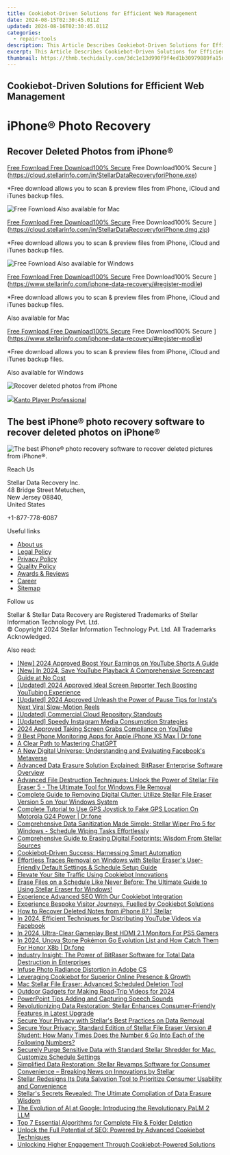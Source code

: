 ```yaml
---
title: Cookiebot-Driven Solutions for Efficient Web Management
date: 2024-08-15T02:30:45.011Z
updated: 2024-08-16T02:30:45.011Z
categories:
  - repair-tools
description: This Article Describes Cookiebot-Driven Solutions for Efficient Web Management
excerpt: This Article Describes Cookiebot-Driven Solutions for Efficient Web Management
thumbnail: https://thmb.techidaily.com/3dc1e13d990f9f4ed1b30979889fa15d157b3da05c97d832955a545581c7804d.jpg
---
```


## Cookiebot-Driven Solutions for Efficient Web Management

# iPhone® Photo Recovery

## Recover Deleted Photos from iPhone®

[Free Fownload Free Download100% Secure](https://www.stellarinfo.com/gdc/iphone-recovery/images/win.png) Free Download100% Secure ](https://cloud.stellarinfo.com/in/StellarDataRecoveryforiPhone.exe)

 \*Free download allows you to scan & preview files from iPhone, iCloud and iTunes backup files.

![Free Fownload](https://www.stellarinfo.com/gdc/iphone-recovery/images/small-apple.png) Also available for Mac

[Free Fownload Free Download100% Secure](https://www.stellarinfo.com/gdc/iphone-recovery/images/mac.png) Free Download100% Secure ](https://cloud.stellarinfo.com/in/StellarDataRecoveryforiPhone.dmg.zip)

 \*Free download allows you to scan & preview files from iPhone, iCloud and iTunes backup files.

![Free Fownload](https://www.stellarinfo.com/gdc/iphone-recovery/images/small-windows.png) Also available for Windows

[Free Fownload Free Download100% Secure](https://www.stellarinfo.com/gdc/iphone-recovery/images/win.png) Free Download100% Secure ](https://www.stellarinfo.com/iphone-data-recovery/#register-modile)

 \*Free download allows you to scan & preview files from iPhone, iCloud and iTunes backup files.

 Also available for Mac

[Free Fownload Free Download100% Secure](https://www.stellarinfo.com/gdc/iphone-recovery/images/mac.png) Free Download100% Secure ](https://www.stellarinfo.com/iphone-data-recovery/#register-modile)

 \*Free download allows you to scan & preview files from iPhone, iCloud and iTunes backup files.

 Also available for Windows

![Recover deleted photos
from iPhone](https://www.stellarinfo.com/iphone-data-recovery/images/photos.png)

<!-- affiliate ads begin -->
<a href="https://secure.2checkout.com/order/checkout.php?PRODS=4742929&QTY=1&AFFILIATE=108875&CART=1"><img src="https://secure.avangate.com/images/merchant/e09fdffe648a30658a9657bbed7b2388/products/boxshot(2).png" border="0">Kanto Player Professional</a>
<!-- affiliate ads end -->
## The best iPhone® photo recovery software to recover deleted photos on iPhone®

![The best iPhone® photo recovery software to recover
deleted pictures from iPhone®.](https://www.stellarinfo.com/iphone-data-recovery/images/icon-lg-1.png)

Reach Us

 Stellar Data Recovery Inc.  
 48 Bridge Street Metuchen,  
 New Jersey 08840,  
 United States

+1-877-778-6087

Useful links

* [About us](https://tools.techidaily.com/stellardata-recovery/buy-now/)
* [Legal Policy](https://tools.techidaily.com/stellardata-recovery/buy-now/)
* [Privacy Policy](https://tools.techidaily.com/stellardata-recovery/buy-now/)
* [Quality Policy](https://tools.techidaily.com/stellardata-recovery/buy-now/)
* [Awards & Reviews](https://tools.techidaily.com/stellardata-recovery/buy-now/)
* [Career](https://tools.techidaily.com/stellardata-recovery/buy-now/)
* [Sitemap](https://www.stellarinfo.com/sitemap.php)

Follow us

[](https://www.facebook.com/stellarinfo) [](https://twitter.com/stellarinfo) [](https://www.linkedin.com/company/stellardatarecovery/) [](https://www.youtube.com/user/stellarite)

 Stellar & Stellar Data Recovery are Registered Trademarks of Stellar Information Technology Pvt. Ltd.  
 © Copyright 2024 Stellar Information Technology Pvt. Ltd. All Trademarks Acknowledged.

<ins class="adsbygoogle"
     style="display:block"
     data-ad-format="autorelaxed"
     data-ad-client="ca-pub-7571918770474297"
     data-ad-slot="1223367746"></ins>



<ins class="adsbygoogle"
     style="display:block"
     data-ad-client="ca-pub-7571918770474297"
     data-ad-slot="8358498916"
     data-ad-format="auto"
     data-full-width-responsive="true"></ins>

<span class="atpl-alsoreadstyle">Also read:</span>
<div><ul>
<li><a href="https://facebook-video-share.techidaily.com/new-2024-approved-boost-your-earnings-on-youtube-shorts-a-guide/"><u>[New] 2024 Approved  Boost Your Earnings on YouTube Shorts  A Guide</u></a></li>
<li><a href="https://youtube-blog.techidaily.com/n-2024-save-youtube-playback-a-comprehensive-screencast-guide-at-no-cost/"><u>[New] In 2024, Save YouTube Playback  A Comprehensive Screencast Guide at No Cost</u></a></li>
<li><a href="https://youtube-webster.techidaily.com/ed-2024-approved-ideal-screen-reporter-tech-boosting-youtubing-experience/"><u>[Updated] 2024 Approved  Ideal Screen Reporter Tech  Boosting YouTubing Experience</u></a></li>
<li><a href="https://instagram-video-recordings.techidaily.com/updated-2024-approved-unleash-the-power-of-pause-tips-for-instas-next-viral-slow-motion-reels/"><u>[Updated] 2024 Approved  Unleash the Power of Pause  Tips for Insta's Next Viral Slow-Motion Reels</u></a></li>
<li><a href="https://extra-tips.techidaily.com/updated-commercial-cloud-repository-standouts/"><u>[Updated] Commercial Cloud Repository Standouts</u></a></li>
<li><a href="https://instagram-videos.techidaily.com/updated-speedy-instagram-media-consumption-strategies/"><u>[Updated] Speedy Instagram Media Consumption Strategies</u></a></li>
<li><a href="https://youtube-stream.techidaily.com/2024-approved-taking-screen-grabs-compliance-on-youtube/"><u>2024 Approved  Taking Screen Grabs  Compliance on YouTube</u></a></li>
<li><a href="https://ios-location-track.techidaily.com/9-best-phone-monitoring-apps-for-apple-iphone-xs-max-drfone-by-drfone-virtual-ios/"><u>9 Best Phone Monitoring Apps for Apple iPhone XS Max | Dr.fone</u></a></li>
<li><a href="https://tech-savvy.techidaily.com/a-clear-path-to-mastering-chatgpt/"><u>A Clear Path to Mastering ChatGPT</u></a></li>
<li><a href="https://facebook.techidaily.com/a-new-digital-universe-understanding-and-evaluating-facebooks-metaverse/"><u>A New Digital Universe: Understanding and Evaluating Facebook's Metaverse</u></a></li>
<li><a href="https://data-safeguard.techidaily.com/advanced-data-erasure-solution-explained-bitraser-enterprise-software-overview/"><u>Advanced Data Erasure Solution Explained: BitRaser Enterprise Software Overview</u></a></li>
<li><a href="https://data-safeguard.techidaily.com/advanced-file-destruction-techniques-unlock-the-power-of-stellar-file-eraser-5-the-ultimate-tool-for-windows-file-removal/"><u>Advanced File Destruction Techniques: Unlock the Power of Stellar File Eraser 5 - The Ultimate Tool for Windows File Removal</u></a></li>
<li><a href="https://data-safeguard.techidaily.com/complete-guide-to-removing-digital-clutter-utilize-stellar-file-eraser-version-5-on-your-windows-system/"><u>Complete Guide to Removing Digital Clutter: Utilize Stellar File Eraser Version 5 on Your Windows System</u></a></li>
<li><a href="https://fake-location.techidaily.com/complete-tutorial-to-use-gps-joystick-to-fake-gps-location-on-motorola-g24-power-drfone-by-drfone-virtual-android/"><u>Complete Tutorial to Use GPS Joystick to Fake GPS Location On Motorola G24 Power | Dr.fone</u></a></li>
<li><a href="https://data-safeguard.techidaily.com/comprehensive-data-sanitization-made-simple-stellar-wiper-pro-5-for-windows-schedule-wiping-tasks-effortlessly/"><u>Comprehensive Data Sanitization Made Simple: Stellar Wiper Pro 5 for Windows - Schedule Wiping Tasks Effortlessly</u></a></li>
<li><a href="https://data-safeguard.techidaily.com/comprehensive-guide-to-erasing-digital-footprints-wisdom-from-stellar-sources/"><u>Comprehensive Guide to Erasing Digital Footprints: Wisdom From Stellar Sources</u></a></li>
<li><a href="https://data-safeguard.techidaily.com/cookiebot-driven-success-harnessing-smart-automation/"><u>Cookiebot-Driven Success: Harnessing Smart Automation</u></a></li>
<li><a href="https://data-safeguard.techidaily.com/effortless-traces-removal-on-windows-with-stellar-erasers-user-friendly-default-settings-and-schedule-setup-guide/"><u>Effortless Traces Removal on Windows with Stellar Eraser's User-Friendly Default Settings & Schedule Setup Guide</u></a></li>
<li><a href="https://data-safeguard.techidaily.com/elevate-your-site-traffic-using-cookiebot-innovations/"><u>Elevate Your Site Traffic Using Cookiebot Innovations</u></a></li>
<li><a href="https://data-safeguard.techidaily.com/1721202720785-erase-files-on-a-schedule-like-never-before-the-ultimate-guide-to-using-stellar-eraser-for-windows/"><u>Erase Files on a Schedule Like Never Before: The Ultimate Guide to Using Stellar Eraser for Windows!</u></a></li>
<li><a href="https://data-safeguard.techidaily.com/experience-advanced-seo-with-our-cookiebot-integration/"><u>Experience Advanced SEO With Our Cookiebot Integration</u></a></li>
<li><a href="https://data-safeguard.techidaily.com/experience-bespoke-visitor-journeys-fuelled-by-cookiebot-solutions/"><u>Experience Bespoke Visitor Journeys, Fuelled by Cookiebot Solutions</u></a></li>
<li><a href="https://blog-min.techidaily.com/how-to-recover-deleted-notes-from-iphone-8-stellar-by-stellar-data-recovery-ios-iphone-data-recovery/"><u>How to Recover Deleted Notes from iPhone 8? | Stellar</u></a></li>
<li><a href="https://facebook-clips.techidaily.com/in-2024-efficient-techniques-for-distributing-youtube-videos-via-facebook/"><u>In 2024, Efficient Techniques for Distributing YouTube Videos via Facebook</u></a></li>
<li><a href="https://screen-video-capture.techidaily.com/in-2024-ultra-clear-gameplay-best-hdmi-21-monitors-for-ps5-gamers/"><u>In 2024, Ultra-Clear Gameplay  Best HDMI 2.1 Monitors For PS5 Gamers</u></a></li>
<li><a href="https://pokemon-go-android.techidaily.com/in-2024-unova-stone-pokemon-go-evolution-list-and-how-catch-them-for-honor-x8b-drfone-by-drfone-virtual-android/"><u>In 2024, Unova Stone Pokémon Go Evolution List and How Catch Them For Honor X8b | Dr.fone</u></a></li>
<li><a href="https://data-safeguard.techidaily.com/industry-insight-the-power-of-bitraser-software-for-total-data-destruction-in-enterprises/"><u>Industry Insight: The Power of BitRaser Software for Total Data Destruction in Enterprises</u></a></li>
<li><a href="https://extra-tips.techidaily.com/infuse-photo-radiance-distortion-in-adobe-cs/"><u>Infuse Photo Radiance Distortion in Adobe CS</u></a></li>
<li><a href="https://data-safeguard.techidaily.com/leveraging-cookiebot-for-superior-online-presence-and-growth/"><u>Leveraging Cookiebot for Superior Online Presence & Growth</u></a></li>
<li><a href="https://data-safeguard.techidaily.com/mac-stellar-file-eraser-advanced-scheduled-deletion-tool/"><u>Mac Stellar File Eraser: Advanced Scheduled Deletion Tool</u></a></li>
<li><a href="https://extra-skills.techidaily.com/outdoor-gadgets-for-making-road-trip-videos-for-2024/"><u>Outdoor Gadgets for Making Road-Trip Videos for 2024</u></a></li>
<li><a href="https://extra-hints.techidaily.com/powerpoint-tips-adding-and-capturing-speech-sounds/"><u>PowerPoint Tips  Adding and Capturing Speech Sounds</u></a></li>
<li><a href="https://data-safeguard.techidaily.com/revolutionizing-data-restoration-stellar-enhances-consumer-friendly-features-in-latest-upgrade/"><u>Revolutionizing Data Restoration: Stellar Enhances Consumer-Friendly Features in Latest Upgrade</u></a></li>
<li><a href="https://data-safeguard.techidaily.com/secure-your-privacy-with-stellars-best-practices-on-data-removal/"><u>Secure Your Privacy with Stellar's Best Practices on Data Removal</u></a></li>
<li><a href="https://data-safeguard.techidaily.com/secure-your-privacy-standard-edition-of-stellar-file-eraser-version-student-how-many-times-does-the-number-6-go-into-each-of-the-following-numbers/"><u>Secure Your Privacy: Standard Edition of Stellar File Eraser Version # Student: How Many Times Does the Number 6 Go Into Each of the Following Numbers?</u></a></li>
<li><a href="https://data-safeguard.techidaily.com/securely-purge-sensitive-data-with-standard-stellar-shredder-for-mac-customize-schedule-settings/"><u>Securely Purge Sensitive Data with Standard Stellar Shredder for Mac, Customize Schedule Settings</u></a></li>
<li><a href="https://data-safeguard.techidaily.com/simplified-data-restoration-stellar-revamps-software-for-consumer-convenience-breaking-news-on-innovations-by-stellar/"><u>Simplified Data Restoration: Stellar Revamps Software for Consumer Convenience – Breaking News on Innovations by Stellar</u></a></li>
<li><a href="https://data-safeguard.techidaily.com/stellar-redesigns-its-data-salvation-tool-to-prioritize-consumer-usability-and-convenience/"><u>Stellar Redesigns Its Data Salvation Tool to Prioritize Consumer Usability and Convenience</u></a></li>
<li><a href="https://data-safeguard.techidaily.com/stellars-secrets-revealed-the-ultimate-compilation-of-data-erasure-wisdom/"><u>Stellar's Secrets Revealed: The Ultimate Compilation of Data Erasure Wisdom</u></a></li>
<li><a href="https://tech-haven.techidaily.com/the-evolution-of-ai-at-google-introducing-the-revolutionary-palm-2-llm/"><u>The Evolution of AI at Google: Introducing the Revolutionary PaLM 2 LLM</u></a></li>
<li><a href="https://data-safeguard.techidaily.com/top-7-essential-algorithms-for-complete-file-and-folder-deletion/"><u>Top 7 Essential Algorithms for Complete File & Folder Deletion</u></a></li>
<li><a href="https://data-safeguard.techidaily.com/unlock-the-full-potential-of-seo-powered-by-advanced-cookiebot-techniques/"><u>Unlock the Full Potential of SEO: Powered by Advanced Cookiebot Techniques</u></a></li>
<li><a href="https://data-safeguard.techidaily.com/unlocking-higher-engagement-through-cookiebot-powered-solutions/"><u>Unlocking Higher Engagement Through Cookiebot-Powered Solutions</u></a></li>
</ul></div>
